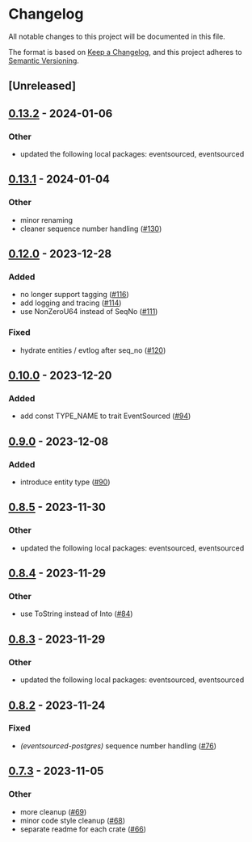 # Changelog
All notable changes to this project will be documented in this file.

The format is based on [Keep a Changelog](https://keepachangelog.com/en/1.0.0/),
and this project adheres to [Semantic Versioning](https://semver.org/spec/v2.0.0.html).

## [Unreleased]

## [0.13.2](https://github.com/hseeberger/eventsourced/compare/eventsourced-postgres-v0.13.1...eventsourced-postgres-v0.13.2) - 2024-01-06

### Other
- updated the following local packages: eventsourced, eventsourced

## [0.13.1](https://github.com/hseeberger/eventsourced/compare/eventsourced-postgres-v0.13.0...eventsourced-postgres-v0.13.1) - 2024-01-04

### Other
- minor renaming
- cleaner sequence number handling ([#130](https://github.com/hseeberger/eventsourced/pull/130))

## [0.12.0](https://github.com/hseeberger/eventsourced/compare/eventsourced-postgres-v0.11.0...eventsourced-postgres-v0.12.0) - 2023-12-28

### Added
- no longer support tagging ([#116](https://github.com/hseeberger/eventsourced/pull/116))
- add logging and tracing ([#114](https://github.com/hseeberger/eventsourced/pull/114))
- use NonZeroU64 instead of SeqNo ([#111](https://github.com/hseeberger/eventsourced/pull/111))

### Fixed
- hydrate entities / evtlog after seq_no ([#120](https://github.com/hseeberger/eventsourced/pull/120))

## [0.10.0](https://github.com/hseeberger/eventsourced/compare/eventsourced-postgres-v0.9.0...eventsourced-postgres-v0.10.0) - 2023-12-20

### Added
- add const TYPE_NAME to trait EventSourced ([#94](https://github.com/hseeberger/eventsourced/pull/94))

## [0.9.0](https://github.com/hseeberger/eventsourced/compare/eventsourced-postgres-v0.8.5...eventsourced-postgres-v0.9.0) - 2023-12-08

### Added
- introduce entity type ([#90](https://github.com/hseeberger/eventsourced/pull/90))

## [0.8.5](https://github.com/hseeberger/eventsourced/compare/eventsourced-postgres-v0.8.4...eventsourced-postgres-v0.8.5) - 2023-11-30

### Other
- updated the following local packages: eventsourced, eventsourced

## [0.8.4](https://github.com/hseeberger/eventsourced/compare/eventsourced-postgres-v0.8.3...eventsourced-postgres-v0.8.4) - 2023-11-29

### Other
- use ToString instead of Into<String> ([#84](https://github.com/hseeberger/eventsourced/pull/84))

## [0.8.3](https://github.com/hseeberger/eventsourced/compare/eventsourced-postgres-v0.8.2...eventsourced-postgres-v0.8.3) - 2023-11-29

### Other
- updated the following local packages: eventsourced, eventsourced

## [0.8.2](https://github.com/hseeberger/eventsourced/compare/eventsourced-postgres-v0.8.1...eventsourced-postgres-v0.8.2) - 2023-11-24

### Fixed
- *(eventsourced-postgres)* sequence number handling ([#76](https://github.com/hseeberger/eventsourced/pull/76))

## [0.7.3](https://github.com/hseeberger/eventsourced/compare/eventsourced-postgres-v0.7.2...eventsourced-postgres-v0.7.3) - 2023-11-05

### Other
- more cleanup ([#69](https://github.com/hseeberger/eventsourced/pull/69))
- minor code style cleanup ([#68](https://github.com/hseeberger/eventsourced/pull/68))
- separate readme for each crate ([#66](https://github.com/hseeberger/eventsourced/pull/66))
